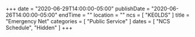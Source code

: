 +++
date = "2020-06-29T14:00:00-05:00"
publishDate = "2020-06-26T14:00:00-05:00"
endTime = ""
location = ""
ncs = [ "KE0LDS" ]
title = "Emergency Net"
categories = [ "Public Service" ]
dates = [ "NCS Schedule", "Hidden" ]
+++
